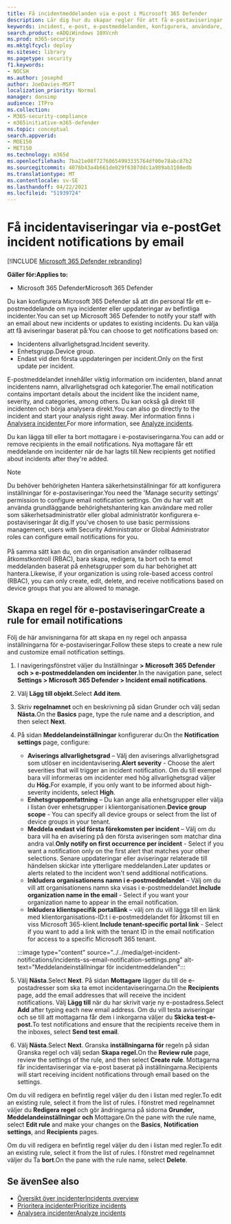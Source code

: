 ```yaml
---
title: Få incidentmeddelanden via e-post i Microsoft 365 Defender
description: Lär dig hur du skapar regler för att få e-postaviseringar för incidenter i Microsoft 365 Defender
keywords: incident, e-post, e-postmeddelanden, konfigurera, användare, postlåda, e-post, incidenter, analysera, svara
search.product: eADQiWindows 10XVcnh
ms.prod: m365-security
ms.mktglfcycl: deploy
ms.sitesec: library
ms.pagetype: security
f1.keywords:
- NOCSH
ms.author: josephd
author: JoeDavies-MSFT
localization_priority: Normal
manager: dansimp
audience: ITPro
ms.collection:
- M365-security-compliance
- m365initiative-m365-defender
ms.topic: conceptual
search.appverid:
- MOE150
- MET150
ms.technology: m365d
ms.openlocfilehash: 7ba21e08f72760654993335764df00e78abc87b2
ms.sourcegitcommit: 4076b43a4b661de029f6307ddc1a989ab3108edb
ms.translationtype: MT
ms.contentlocale: sv-SE
ms.lasthandoff: 04/22/2021
ms.locfileid: "51939724"
---
```

# <a name="get-incident-notifications-by-email"></a><span data-ttu-id="5d815-104">Få incidentaviseringar via e-post</span><span class="sxs-lookup"><span data-stu-id="5d815-104">Get incident notifications by email</span></span>

[!INCLUDE [Microsoft 365 Defender rebranding](../includes/microsoft-defender.md)]


<span data-ttu-id="5d815-105">**Gäller för:**</span><span class="sxs-lookup"><span data-stu-id="5d815-105">**Applies to:**</span></span>
- <span data-ttu-id="5d815-106">Microsoft 365 Defender</span><span class="sxs-lookup"><span data-stu-id="5d815-106">Microsoft 365 Defender</span></span>

<span data-ttu-id="5d815-107">Du kan konfigurera Microsoft 365 Defender så att din personal får ett e-postmeddelande om nya incidenter eller uppdateringar av befintliga incidenter.</span><span class="sxs-lookup"><span data-stu-id="5d815-107">You can set up Microsoft 365 Defender to notify your staff with an email about new incidents or updates to existing incidents.</span></span> <span data-ttu-id="5d815-108">Du kan välja att få aviseringar baserat på:</span><span class="sxs-lookup"><span data-stu-id="5d815-108">You can choose to get notifications based on:</span></span>

- <span data-ttu-id="5d815-109">Incidentens allvarlighetsgrad.</span><span class="sxs-lookup"><span data-stu-id="5d815-109">Incident severity.</span></span>
- <span data-ttu-id="5d815-110">Enhetsgrupp.</span><span class="sxs-lookup"><span data-stu-id="5d815-110">Device group.</span></span>
- <span data-ttu-id="5d815-111">Endast vid den första uppdateringen per incident.</span><span class="sxs-lookup"><span data-stu-id="5d815-111">Only on the first update per incident.</span></span>

<span data-ttu-id="5d815-112">E-postmeddelandet innehåller viktig information om incidenten, bland annat incidentens namn, allvarlighetsgrad och kategorier.</span><span class="sxs-lookup"><span data-stu-id="5d815-112">The email notification contains important details about the incident like the incident name, severity, and categories, among others.</span></span> <span data-ttu-id="5d815-113">Du kan också gå direkt till incidenten och börja analysera direkt.</span><span class="sxs-lookup"><span data-stu-id="5d815-113">You can also go directly to the incident and start your analysis right away.</span></span> <span data-ttu-id="5d815-114">Mer information finns i [Analysera incidenter.](investigate-incidents.md)</span><span class="sxs-lookup"><span data-stu-id="5d815-114">For more information, see [Analyze incidents](investigate-incidents.md).</span></span>

<span data-ttu-id="5d815-115">Du kan lägga till eller ta bort mottagare i e-postaviseringarna.</span><span class="sxs-lookup"><span data-stu-id="5d815-115">You can add or remove recipients in the email notifications.</span></span> <span data-ttu-id="5d815-116">Nya mottagare får ett meddelande om incidenter när de har lagts till.</span><span class="sxs-lookup"><span data-stu-id="5d815-116">New recipients get notified about incidents after they're added.</span></span> 

>[!NOTE]
><span data-ttu-id="5d815-117">Du behöver behörigheten Hantera säkerhetsinställningar för att konfigurera inställningar för e-postaviseringar.</span><span class="sxs-lookup"><span data-stu-id="5d815-117">You need the 'Manage security settings' permission to configure email notification settings.</span></span> <span data-ttu-id="5d815-118">Om du har valt att använda grundläggande behörighetshantering kan användare med roller som säkerhetsadministratör eller global administratör konfigurera e-postaviseringar åt dig.</span><span class="sxs-lookup"><span data-stu-id="5d815-118">If you've chosen to use basic permissions management, users with Security Administrator or Global Administrator roles can configure email notifications for you.</span></span> <br> <br>
<span data-ttu-id="5d815-119">På samma sätt kan du, om din organisation använder rollbaserad åtkomstkontroll (RBAC), bara skapa, redigera, ta bort och ta emot meddelanden baserat på enhetsgrupper som du har behörighet att hantera.</span><span class="sxs-lookup"><span data-stu-id="5d815-119">Likewise, if your organization is using role-based access control (RBAC), you can only create, edit, delete, and receive notifications based on device groups that you are allowed to manage.</span></span>

## <a name="create-a-rule-for-email-notifications"></a><span data-ttu-id="5d815-120">Skapa en regel för e-postaviseringar</span><span class="sxs-lookup"><span data-stu-id="5d815-120">Create a rule for email notifications</span></span>

<span data-ttu-id="5d815-121">Följ de här anvisningarna för att skapa en ny regel och anpassa inställningarna för e-postaviseringar.</span><span class="sxs-lookup"><span data-stu-id="5d815-121">Follow these steps to create a new rule and customize email notification settings.</span></span>

1. <span data-ttu-id="5d815-122">I navigeringsfönstret väljer du Inställningar **> Microsoft 365 Defender och > e-postmeddelanden om incidenter**.</span><span class="sxs-lookup"><span data-stu-id="5d815-122">In the navigation pane, select **Settings > Microsoft 365 Defender > Incident email notifications**.</span></span>
2. <span data-ttu-id="5d815-123">Välj **Lägg till objekt.**</span><span class="sxs-lookup"><span data-stu-id="5d815-123">Select **Add item**.</span></span>
3. <span data-ttu-id="5d815-124">Skriv **regelnamnet** och en beskrivning på sidan Grunder och välj sedan **Nästa.**</span><span class="sxs-lookup"><span data-stu-id="5d815-124">On the **Basics** page, type the rule name and a description, and then select **Next**.</span></span>
4. <span data-ttu-id="5d815-125">På sidan **Meddelandeinställningar** konfigurerar du:</span><span class="sxs-lookup"><span data-stu-id="5d815-125">On the **Notification settings** page, configure:</span></span>
    - <span data-ttu-id="5d815-126">**Aviserings allvarlighetsgrad** – Välj den aviserings allvarlighetsgrad som utlöser en incidentavisering.</span><span class="sxs-lookup"><span data-stu-id="5d815-126">**Alert severity** - Choose the alert severities that will trigger an incident notification.</span></span> <span data-ttu-id="5d815-127">Om du till exempel bara vill informeras om incidenter med hög allvarlighetsgrad väljer du **Hög.**</span><span class="sxs-lookup"><span data-stu-id="5d815-127">For example, if you only want to be informed about high-severity incidents, select **High**.</span></span>
    - <span data-ttu-id="5d815-128">**Enhetsgruppomfattning** – Du kan ange alla enhetsgrupper eller välja i listan över enhetsgrupper i klientorganisationen.</span><span class="sxs-lookup"><span data-stu-id="5d815-128">**Device group scope** - You can specify all device groups or select from the list of device groups in your tenant.</span></span>
    - <span data-ttu-id="5d815-129">**Meddela endast vid första förekomsten per incident** – Välj om du bara vill ha en avisering på den första aviseringen som matchar dina andra val.</span><span class="sxs-lookup"><span data-stu-id="5d815-129">**Only notify on first occurrence per incident** - Select if you want a notification only on the first alert that matches your other selections.</span></span> <span data-ttu-id="5d815-130">Senare uppdateringar eller aviseringar relaterade till händelsen skickar inte ytterligare meddelanden.</span><span class="sxs-lookup"><span data-stu-id="5d815-130">Later updates or alerts related to the incident won't send additional notifications.</span></span>
    - <span data-ttu-id="5d815-131">**Inkludera organisationens namn i e-postmeddelandet** – Välj om du vill att organisationens namn ska visas i e-postmeddelandet.</span><span class="sxs-lookup"><span data-stu-id="5d815-131">**Include organization name in the email** - Select if you want your organization name to appear in the email notification.</span></span>
    - <span data-ttu-id="5d815-132">**Inkludera klientspecifik portallänk** – välj om du vill lägga till en länk med klientorganisations-ID:t i e-postmeddelandet för åtkomst till en viss Microsoft 365-klient.</span><span class="sxs-lookup"><span data-stu-id="5d815-132">**Include tenant-specific portal link** - Select if you want to add a link with the tenant ID in the email notification for access to a specific Microsoft 365 tenant.</span></span>

    :::image type="content" source="../../media/get-incident-notifications/incidents-ss-email-notification-settings.png" alt-text="Meddelandeinställningar för incidentmeddelanden":::

5. <span data-ttu-id="5d815-134">Välj **Nästa**.</span><span class="sxs-lookup"><span data-stu-id="5d815-134">Select **Next**.</span></span> <span data-ttu-id="5d815-135">På sidan **Mottagare** lägger du till de e-postadresser som ska ta emot incidentaviseringarna.</span><span class="sxs-lookup"><span data-stu-id="5d815-135">On the **Recipients** page, add the email addresses that will receive the incident notifications.</span></span> <span data-ttu-id="5d815-136">Välj **Lägg till** när du har skrivit varje ny e-postadress.</span><span class="sxs-lookup"><span data-stu-id="5d815-136">Select **Add** after typing each new email address.</span></span> <span data-ttu-id="5d815-137">Om du vill testa aviseringar och se till att mottagarna får dem i inkorgarna väljer du **Skicka test-e-post.**</span><span class="sxs-lookup"><span data-stu-id="5d815-137">To test notifications and ensure that the recipients receive them in the inboxes, select **Send test email**.</span></span> 
6. <span data-ttu-id="5d815-138">Välj **Nästa**.</span><span class="sxs-lookup"><span data-stu-id="5d815-138">Select **Next**.</span></span> <span data-ttu-id="5d815-139">Granska **inställningarna för** regeln på sidan Granska regel och välj sedan **Skapa regel.**</span><span class="sxs-lookup"><span data-stu-id="5d815-139">On the **Review rule** page, review the settings of the rule, and then select **Create rule**.</span></span> <span data-ttu-id="5d815-140">Mottagarna får incidentaviseringar via e-post baserat på inställningarna.</span><span class="sxs-lookup"><span data-stu-id="5d815-140">Recipients will start receiving incident notifications through email based on the settings.</span></span>

<span data-ttu-id="5d815-141">Om du vill redigera en befintlig regel väljer du den i listan med regler.</span><span class="sxs-lookup"><span data-stu-id="5d815-141">To edit an existing rule, select it from the list of rules.</span></span> <span data-ttu-id="5d815-142">I fönstret med regelnamnet väljer du **Redigera regel** och gör ändringarna på sidorna **Grunder,** **Meddelandeinställningar** **och** Mottagare.</span><span class="sxs-lookup"><span data-stu-id="5d815-142">On the pane with the rule name, select **Edit rule** and make your changes on the **Basics**, **Notification settings**, and **Recipients** pages.</span></span>

<span data-ttu-id="5d815-143">Om du vill redigera en befintlig regel väljer du den i listan med regler.</span><span class="sxs-lookup"><span data-stu-id="5d815-143">To edit an existing rule, select it from the list of rules.</span></span> <span data-ttu-id="5d815-144">I fönstret med regelnamnet väljer du Ta **bort**.</span><span class="sxs-lookup"><span data-stu-id="5d815-144">On the pane with the rule name, select **Delete**.</span></span>

## <a name="see-also"></a><span data-ttu-id="5d815-145">Se även</span><span class="sxs-lookup"><span data-stu-id="5d815-145">See also</span></span>
- [<span data-ttu-id="5d815-146">Översikt över incidenter</span><span class="sxs-lookup"><span data-stu-id="5d815-146">Incidents overview</span></span>](incidents-overview.md)
- [<span data-ttu-id="5d815-147">Prioritera incidenter</span><span class="sxs-lookup"><span data-stu-id="5d815-147">Prioritize incidents</span></span>](incident-queue.md)
- [<span data-ttu-id="5d815-148">Analysera incidenter</span><span class="sxs-lookup"><span data-stu-id="5d815-148">Analyze incidents</span></span>](investigate-incidents.md)
